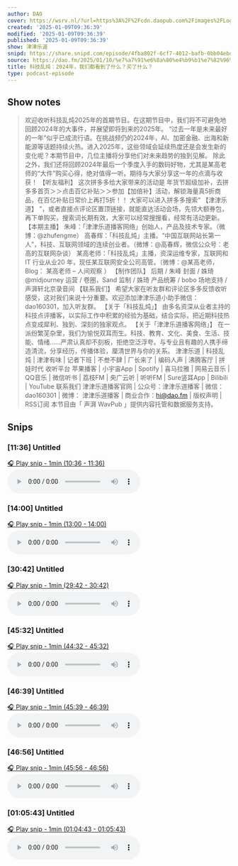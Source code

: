 ```yaml
---
author: DAO
cover: https://wsrv.nl/?url=https%3A%2F%2Fcdn.daopub.com%2Fimages%2FLogo_DAO.png&w=200&h=200
created: '2025-01-09T09:36:39'
modified: '2025-01-09T09:36:39'
published: '2025-01-09T09:36:39'
show: 津津乐道
snipd: https://share.snipd.com/episode/4fba802f-6cf7-4012-bafb-0bb04ebdcba5
source: https://dao.fm/2025/01/10/%e7%a7%91%e6%8a%80%e4%b9%b1%e7%82%96%ef%bc%9a2024%e5%b9%b4%ef%bc%8c%e6%88%91%e4%bb%ac%e9%83%bd%e7%9c%8b%e5%88%b0%e4%ba%86%e4%bb%80%e4%b9%88%ef%bc%9f%e4%b9%b0%e4%ba%86%e4%bb%80%e4%b9%88%ef%bc%9f/?utm_source=rss&utm_medium=rss&utm_campaign=%25e7%25a7%2591%25e6%258a%2580%25e4%25b9%25b1%25e7%2582%2596%25ef%25bc%259a2024%25e5%25b9%25b4%25ef%25bc%258c%25e6%2588%2591%25e4%25bb%25ac%25e9%2583%25bd%25e7%259c%258b%25e5%2588%25b0%25e4%25ba%2586%25e4%25bb%2580%25e4%25b9%2588%25ef%25bc%259f%25e4%25b9%25b0%25e4%25ba%2586%25e4%25bb%2580%25e4%25b9%2588%25ef%25bc%259f
title: 科技乱炖：2024年，我们都看到了什么？买了什么？
type: podcast-episode
---
```



## Show notes
> 欢迎收听科技乱炖2025年的首期节目。在这期节目中，我们将不可避免地回顾2024年的大事件，并展望即将到来的2025年。
> “过去一年是未来最好的一年”似乎已成流行语。在挑战频仍的2024年，AI、加密金融、出海和新能源等话题持续火热。进入2025年，这些领域会延续热度还是会发生新的变化呢？本期节目中，几位主播将分享他们对未来趋势的独到见解。
> 除此之外，我们还将回顾2024年最后一个季度入手的数码好物，尤其是某高老师的“大件”购买心得，绝对值得一听。期待与大家分享这一年的点滴与收获！
> 【听友福利】  这次拼多多给大家带来的活动是 年货节超级加补，去拼多多首页＞＞点击百亿补贴＞＞参加【加倍补】活动，解锁海量真5折商品，在百亿补贴日常价上再打5折！！ 
> 大家可以进入拼多多搜索“ 【津津乐道】 ”，或者直接点评论区置顶链接，就能直达活动会场，先领大额券包，再下单购买，搜索词长期有效，大家可以经常搜搜看，经常有活动更新。
> 【本期主播】   朱峰：「津津乐道播客网络」创始人，产品及技术专家。（微博：@zhufengme）  高春辉：「科技乱炖」主播。“中国互联网站长第一人”，科技、互联网领域的连续创业者。（微博：@高春辉，微信公众号：老高的互联网杂谈）  某高老师：「科技乱炖」主播，资深运维专家，互联网和 IT 行业从业20 年，现任某互联网安全公司高管。（微博：@某高老师，Blog： 某高老师 – 人间观察 ）   【制作团队】  后期 / 朱峰 封面 / 姝琦@midjourney 运营 / 卷圈，Sand 监制 / 姝琦 产品统筹 / bobo 场地支持 / 声湃轩北京录音间
> 【联系我们】  希望大家在听友群和评论区多多反馈收听感受，这对我们来说十分重要。欢迎添加津津乐道小助手微信：dao160301，加入听友群。
> 【关于「科技乱炖」】  由多名资深从业者主持的科技点评播客，以实际工作中积累的经验为基础，结合实际，把近期科技热点变成犀利、独到、深刻的独家观点。
> 【关于「津津乐道播客网络」】  在一派纷繁芜杂里，我们为愉悦双耳而生。科技、教育、文化、美食、生活、技能、情绪……严肃认真却不刻板，拒绝空泛浮夸。与专业且有趣的人携手缔造清流，分享经历，传播体验，厘清世界与你的关系。
> 津津乐道  |  科技乱炖  |  津津有味  |  记者下班  |  不叁不肆  |  厂长来了  |  编码人声  |  沸腾客厅  |  拼娃时代 
> 收听平台 
> 苹果播客 | 小宇宙App | Spotify | 喜马拉雅 | 网易云音乐 | QQ音乐 | 微信听书 | 荔枝FM | 央广云听 | 听听FM | Sure竖耳App | Bilibili | YouTube
> 联系我们 
> 津津乐道播客官网  | 公众号：津津乐道播客 | 微信：dao160301 | 微博： 津津乐道播客  | 商业合作：hi@dao.fm |  版权声明  |  RSS订阅 
> 本节目由「 声湃 WavPub 」提供内容托管和数据服务支持。

## Snips
### [11:36] Untitled
[🎧 Play snip - 1min️ (10:36 - 11:36)](https://share.snipd.com/snip/a0ce53f4-76a9-4c3d-a07d-5d5d82886278)
<audio controls> <source src="https://tk.wavpub.com/WPDL_wTJAvUCLPYBhjfdZKDSVHjjpYegfnurugEtasWShnuDkFEBzhgkAmhmRgp-0c.mp3#t=10:36,11:36"> </audio>
### [14:00] Untitled
[🎧 Play snip - 1min️ (13:00 - 14:00)](https://share.snipd.com/snip/ffe55029-dbe9-4868-9d66-be55ce1f0b07)
<audio controls> <source src="https://tk.wavpub.com/WPDL_wTJAvUCLPYBhjfdZKDSVHjjpYegfnurugEtasWShnuDkFEBzhgkAmhmRgp-0c.mp3#t=13:00,14:00"> </audio>
### [30:42] Untitled
[🎧 Play snip - 1min️ (29:42 - 30:42)](https://share.snipd.com/snip/68a6d220-87b7-47ab-a6e0-bcaca1e5a9e2)
<audio controls> <source src="https://tk.wavpub.com/WPDL_wTJAvUCLPYBhjfdZKDSVHjjpYegfnurugEtasWShnuDkFEBzhgkAmhmRgp-0c.mp3#t=29:42,30:42"> </audio>
### [45:32] Untitled
[🎧 Play snip - 1min️ (44:32 - 45:32)](https://share.snipd.com/snip/93508878-0f38-489a-8b1c-2493dccc8921)
<audio controls> <source src="https://tk.wavpub.com/WPDL_wTJAvUCLPYBhjfdZKDSVHjjpYegfnurugEtasWShnuDkFEBzhgkAmhmRgp-0c.mp3#t=44:32,45:32"> </audio>
### [46:39] Untitled
[🎧 Play snip - 1min️ (45:39 - 46:39)](https://share.snipd.com/snip/180e3967-acb4-4503-9f26-8191173a5323)
<audio controls> <source src="https://tk.wavpub.com/WPDL_wTJAvUCLPYBhjfdZKDSVHjjpYegfnurugEtasWShnuDkFEBzhgkAmhmRgp-0c.mp3#t=45:39,46:39"> </audio>
### [46:56] Untitled
[🎧 Play snip - 1min️ (45:56 - 46:56)](https://share.snipd.com/snip/c1e35c7b-c9ba-447d-9837-649ace0453fc)
<audio controls> <source src="https://tk.wavpub.com/WPDL_wTJAvUCLPYBhjfdZKDSVHjjpYegfnurugEtasWShnuDkFEBzhgkAmhmRgp-0c.mp3#t=45:56,46:56"> </audio>
### [01:05:43] Untitled
[🎧 Play snip - 1min️ (01:04:43 - 01:05:43)](https://share.snipd.com/snip/16f5dc06-523c-46e7-bec0-fefe2aa8996c)
<audio controls> <source src="https://tk.wavpub.com/WPDL_wTJAvUCLPYBhjfdZKDSVHjjpYegfnurugEtasWShnuDkFEBzhgkAmhmRgp-0c.mp3#t=01:04:43,01:05:43"> </audio>
